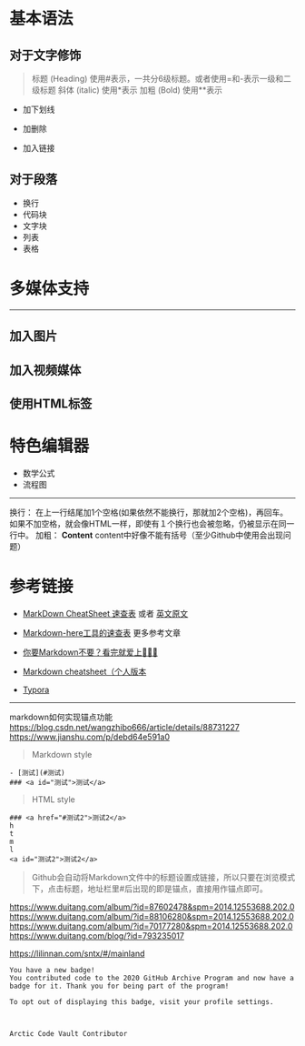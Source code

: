 
# 基本语法

## 对于文字修饰
> 标题 (Heading) 使用#表示，一共分6级标题。或者使用=和-表示一级和二级标题
> 斜体 (italic) 使用\*表示 
> 加粗 (Bold) 使用\*\*表示

- 加下划线

- 加删除
- 加入链接


## 对于段落
- 换行
- 代码块
- 文字块
- 列表
- 表格


# 多媒体支持
-----------------------------------

## 加入图片

## 加入视频媒体

## 使用HTML标签


# 特色编辑器
- 数学公式
- 流程图

-----------------

换行： 在上一行结尾加1个空格(如果依然不能换行，那就加2个空格)，再回车。 如果不加空格，就会像HTML一样，即使有１个换行也会被忽略，仍被显示在同一行中。
加粗： **Content**  content中好像不能有括号（至少Github中使用会出现问题）







# 参考链接
- [MarkDown CheatSheet 速查表](https://blog.csdn.net/vitaminc4/article/details/75271323) 或者 [英文原文](https://warpedvisions.org/projects/markdown-cheat-sheet/)
- [Markdown-here工具的速查表](https://github.com/adam-p/markdown-here/wiki/Markdown-Cheatsheet)
更多参考文章
- [你要Markdown不要？看完就爱上🎉🎉🎉](https://zhuanlan.zhihu.com/p/127370233)
- [Markdown cheatsheet（个人版本](https://zhuanlan.zhihu.com/p/83649046)



- [Typora](https://sspai.com/post/54912)


-------------------------

markdown如何实现锚点功能
https://blog.csdn.net/wangzhibo666/article/details/88731227
https://www.jianshu.com/p/debd64e591a0

> Markdown style
```
- [测试](#测试)
### <a id="测试">测试</a>
```

> HTML style
```
### <a href="#测试2">测试2</a>
h
t
m
l
<a id="测试2">测试2</a>
```
> Github会自动将Markdown文件中的标题设置成链接，所以只要在浏览模式下，点击标题，地址栏里#后出现的即是锚点，直接用作锚点即可。

https://www.duitang.com/album/?id=87602478&spm=2014.12553688.202.0
https://www.duitang.com/album/?id=88106280&spm=2014.12553688.202.0
https://www.duitang.com/album/?id=70177280&spm=2014.12553688.202.0
https://www.duitang.com/blog/?id=793235017




https://lilinnan.com/sntx/#/mainland




```
You have a new badge!
You contributed code to the 2020 GitHub Archive Program and now have a badge for it. Thank you for being part of the program!

To opt out of displaying this badge, visit your profile settings.



Arctic Code Vault Contributor
```





